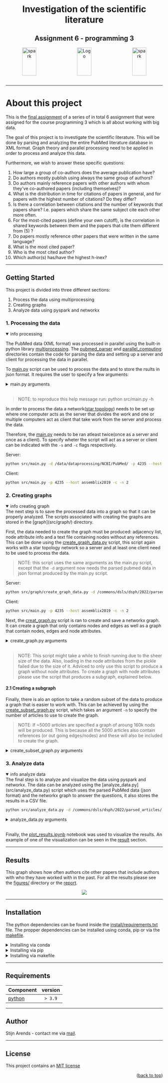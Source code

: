 <div id="top"></div>

<!-- [![Contributors][contributors-shield]][contributors-url] -->
<!-- [![MIT License][license-shield]][license-url] -->

<div align="center">
<h1 align="center">Investigation of the scientific literature</h1>
<h2 align="center">Assignment 6 - programming 3</h2>
  <a href="https://pubmed.ncbi.nlm.nih.gov/">
    <img src="figures/logos/PubMed-Logo.png" alt="Logo" width="30%" height="90">
  </a>
  <a href="https://spark.apache.org/docs/latest/api/python/index.html">
    <img src="figures/logos/Apache_Spark_logo.png" alt="spark" width="30%" height="90" align='right'>
  </a>
   <a href="https://networkx.org/">
    <img src="figures/logos/networkx_logo.svg" alt="spark" width="30%" height="90" align='left'>
  </a>
</div>
<br>

* * *
# About this project
This is the [final assignment](https://bioinf.nl/~martijn/master/programming3/assignment6.html) of a series of in total 6 assignment that were assigned for the course programming 3 which is all about working with big data.

The goal of this project is to investigate the scientific literature. This will be done by parsing and analyzing the entire PubMed literature database in XML format. Graph theory and parallel processing need to be applied in order to process and analyze this data. 

Furthermore, we wish to answer these specific questions:
1. How large a group of co-authors does the average publication have?
2. Do authors mostly publish using always the same group of authors?
3. Do authors mainly reference papers with other authors with whom they've co-authored papers (including themselves)?
4. What is the distribution in time for citations of papers in general, and for papers with the highest number of citations? Do they differ?
5. Is there a correlation between citations and the number of keywords that papers share? I.e. papers which share the same subject cite each other more often.
6. For the most-cited papers (define your own cutoff), is the correlation in shared keywords between them and the papers that cite them different from (5) ?
7. Do papers mostly reference other papers that were written in the same language?
8. What is the most cited paper?
9. Who is the most cited author?
10. Which author(s) has/have the highest h-inex?

* * *
## Getting Started
This project is divided into three different sections:
1. Process the data using multiprocessing
2. Creating graphs
3. Analyze data using pyspark and networkx

### 1. Processing the data
<details open>
  <summary>info processing</summary>

The PubMed data (XML format) was processed in parallel using the built-in python library [multiprocessing](https://docs.python.org/3/library/multiprocessing.html). The [pubmed_parser](src/pubmed_parser/) and [parallel_computing](src/parallel_computing/) directories contain the code for parsing the data and setting up a server and client for processing the data in parallel. 

To [main.py](src/main.py) script can be used to process the data and to store the rsults in json format. It requires the user to specify a few arguments:

<details>
  <summary>main.py arguments</summary>

```bash
  -h, --help          show help message
  -d, --data_dir      Location of the PubMed data (XML)
  -o, --out-dir       The output directory to store the results - 
                      required if server mode is selected
  -p, --port_number   The port number
  --host              Host used
  -n                  Number of CPU used per client
  -s                  Server mode, can not be used together with -c
  -c                  Client mode, can not be used together with -s
```

</details>
<br>

> NOTE: to reproduce this help message run: python src/main.py -h

In order to process the data a network([star topology](https://www.computerhope.com/jargon/s/startopo.htm)) needs to be set up where one computer acts as the server that divides the work and one or multiple computers act as client that take work from the server and process the data. 

Therefore, the [main.py](src/main.py) needs to be ran atleast twice(once as a server and once as a client). To specify wheter the script will act as a server or client can be indicated with the `-s` and `-c` flags respectively.

Server:
```bash
python src/main.py -d /data/dataprocessing/NCBI/PubMed/ -p 4235 --host assemblix2019 -s -o /commons/dsls/dsph/2022/parsed_articles/
```

Client: 
```bash
python src/main.py -p 4235 --host assemblix2019 -c -n 2
```
</details>

### 2. Creating graphs
<details open>
  <summary>info creating graph</summary>
The next step is to save the processed data into a graph so that it can be properly analyzed. The scripts associated with creating the graphs are stored in the [graph](src/graph/) directory.

First, the data needed to create the graph must be produced: adjacency list, node attribute info and a text file containing nodes without any references. This can be done using the [create_graph_data.py](src/graph/create_graph_data.py) script, this script again works with a star topology network so a server and at least one client need to be used to process the data. 

> NOTE: this script uses the same arguments as the main.py script, except that the `-d` argument now needs the parsed pubmed data in json format produced by the main.py script.

Server:
```bash
python src/graph/create_graph_data.py -d /commons/dsls/dsph/2022/parsed_articles -p 4235 --host assemblix2019 -s -o /commons/dsls/dsph/2022/graph_data/
```

Client: 
```bash
python src/main.py -p 4235 --host assemblix2019 -c -n 2
```

Next, the [creat_graph.py](src/graph/create_graph.py) script is ran to create and save a networkx graph. It can create a graph that only contains nodes and edges as well as a graph that contain nodes, edges and node attributes. 

<details>
  <summary>create_graph.py arguments</summary>

```bash
  -h, --help          show help message
  --adj_list          File containing an adjaceny list (CSV file)
  --attributes        Pickle file containing a dictionary with node
                      attributes
  --nodes_data        File containing a list of source nodes to use.
  -o, --output        The output directory to store the results
```

</details>
<br>

> NOTE: This script might take a while to finish running due to the sheer size of the data. Also, loading in the node attributes from the pickle failed due to the size of it. Adviced to only use this script to produce a graph without node attributes. To create a graph with node attributes please use the script that produces a subgraph, explained below.

#### 2.1 Creating a subgraph
Finally, there is alo an option to take a random subset of the data to produce a graph that is easier to work with. This can be achieved by using the [create_subset_graph.py](src/graph/create_subset_graph.py) script, which takes an argument `-n` to specify the number of articles to use to create the graph.

> NOTE: If ~5000 articles are specified a graph of aroung 160k nods will be produced. This is because all the 5000 articles also contain references (or out going edges/nodes) and these will also be included to create the graph.

<details>
  <summary>create_subset_graph.py arguments</summary>

```bash
  -h, --help          show help message
  -d, --data_dir      Location of the parsed PubMed data in json format
  -n                  Number of rows to take from the entire data frame.
  -o, --output        Location of output directory
```

</details>
</details>

### 3. Analyze data
<details open>
  <summary>info analyze data</summary>
The final step is to analyze and visualize the data using pyspark and networkx. The data can be analyzed using the [analyze_data.py](src/analyze_data.py) script which uses the parsed PubMed data (json format) and the networkx graph to answer the questions, it also stores the results in a CSV file. 

```bash
python src/analyze_data.py -d /commons/dsls/dsph/2022/parsed_articles/ -g /commons/dsls/dsph/2022/graph_data/citation_graph.pkl
```

<details>
  <summary>analyze_data.py arguments</summary>

```bash
  -h, --help          show help message
  -d, --data_dir      Location of the parsed PubMed data in json format
  -g, --graph         The citaion graph stored inside a pickle file.
```

</details>
<br>

Finally, the [plot_results.ipynb](plot_results.ipynb) notebook was used to visualize the results. An example of one of the visualization can be seen in the [result](#results) section. 
</details>

* * *
## Results

This graph shows how often authors cite other papers that include authors with who they have worked with in the past. For all the results please see the [figures/](figures/) directory or the [report](report.pdf).

<div align='center'>
  <img src='figures/common_authors_graph_small.png'>
</div>

* * *
## Installation
The python dependencies can be found inside the [install/requirements.txt](install/requirements.txt) file. The propper dependencies can be installed using conda, pip or via the [makefile](makefile).

<details>
  <summary>Installing via conda</summary>

How to install conda on your system can be found [here](https://docs.anaconda.com/anaconda/install/index.html).

To create a new environment which contains all the required packages plus the right version run the following code:

```bash
  conda env create -f install/environment.yml
```
</details>

<details>
  <summary>Installing via pip</summary>


To install all the required packages plus the right version run the following code:

```bash
  pip install -r install/requirements.txt
```
</details>

<details>
  <summary>Installing via makefile</summary>

To create a new virutal environment which contains all the required packages plus the right version run the following code:

```bash
  make venv
```

This will create a virtual environment called `pubmed` which is stored inside the `~/.venv` directory.
</details>

* * *
## Requirements

| Component                         | version |
| --------------------------------- | :-----: |
| [python](https://www.python.org/) | `> 3.9` |

* * *
## Author

Stijn Arends - contact me via [mail](mailto:s.arends@st.hanze.nl).

* * *
## License
This project contains an [MIT license](../LICENSE)

<p align='right'>(<a href=#top>back to top</a>)</p>

<!-- MARKDOWN LINKS & IMAGES -->
<!-- https://www.markdownguide.org/basic-syntax/#reference-style-links -->
[contributors-shield]: https://img.shields.io/github/contributors/stijn-arends/programming3.svg?style=for-the-badge
[contributors-url]: https://github.com/stijn-arends/programming3/graphs/contributors
[license-shield]: https://img.shields.io/github/license/stijn-arends/programming3.svg?style=for-the-badge
[license-url]: https://github.com/stijn-arends/programming3/blob/master/LICENSE.md
